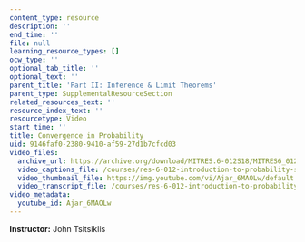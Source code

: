 ```yaml
---
content_type: resource
description: ''
end_time: ''
file: null
learning_resource_types: []
ocw_type: ''
optional_tab_title: ''
optional_text: ''
parent_title: 'Part II: Inference & Limit Theorems'
parent_type: SupplementalResourceSection
related_resources_text: ''
resource_index_text: ''
resourcetype: Video
start_time: ''
title: Convergence in Probability
uid: 9146faf0-2380-9410-af59-27d1b7cfcd03
video_files:
  archive_url: https://archive.org/download/MITRES.6-012S18/MITRES6_012S18_L18-06_300k.mp4
  video_captions_file: /courses/res-6-012-introduction-to-probability-spring-2018/80ee1a5c363d5bd09fbb6d2cbc4bfc08_Ajar_6MAOLw.vtt
  video_thumbnail_file: https://img.youtube.com/vi/Ajar_6MAOLw/default.jpg
  video_transcript_file: /courses/res-6-012-introduction-to-probability-spring-2018/5cc6f5af94dfa6b23f007671ad78cd73_Ajar_6MAOLw.pdf
video_metadata:
  youtube_id: Ajar_6MAOLw
---
```


**Instructor:** John Tsitsiklis



